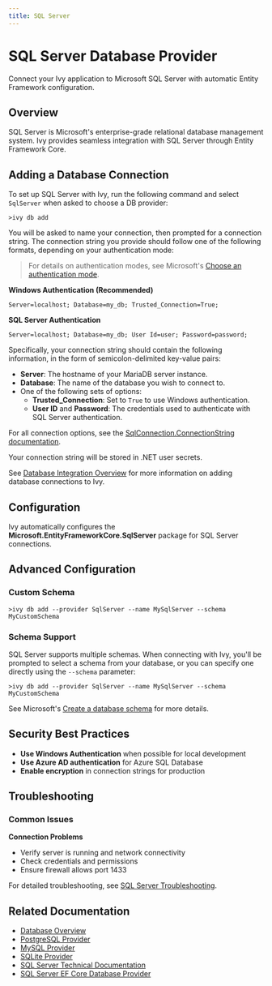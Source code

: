 ```yaml
---
title: SQL Server
---
```


# SQL Server Database Provider

<Ingress>
Connect your Ivy application to Microsoft SQL Server with automatic Entity Framework configuration.
</Ingress>

## Overview

SQL Server is Microsoft's enterprise-grade relational database management system. Ivy provides seamless integration with SQL Server through Entity Framework Core.

## Adding a Database Connection

To set up SQL Server with Ivy, run the following command and select `SqlServer` when asked to choose a DB provider:

```terminal
>ivy db add
```

You will be asked to name your connection, then prompted for a connection string. The connection string you provide should follow one of the following formats, depending on your authentication mode:

> For details on authentication modes, see Microsoft's [Choose an authentication mode](https://learn.microsoft.com/en-us/sql/relational-databases/security/choose-an-authentication-mode).

**Windows Authentication (Recommended)**
```text
Server=localhost; Database=my_db; Trusted_Connection=True;
```

**SQL Server Authentication**
```text
Server=localhost; Database=my_db; User Id=user; Password=password;
```

Specifically, your connection string should contain the following information, in the form of semicolon-delimited key-value pairs:

- **Server**: The hostname of your MariaDB server instance.
- **Database**: The name of the database you wish to connect to.
- One of the following sets of options:
  - **Trusted_Connection**: Set to `True` to use Windows authentication.
  - **User ID** and **Password**: The credentials used to authenticate with SQL Server authentication.

For all connection options, see the [SqlConnection.ConnectionString documentation](https://learn.microsoft.com/en-us/dotnet/api/microsoft.data.sqlclient.sqlconnection.connectionstring).

Your connection string will be stored in .NET user secrets.

See [Database Integration Overview](Overview.md) for more information on adding database connections to Ivy.

## Configuration

Ivy automatically configures the **Microsoft.EntityFrameworkCore.SqlServer** package for SQL Server connections.

## Advanced Configuration

### Custom Schema

```terminal
>ivy db add --provider SqlServer --name MySqlServer --schema MyCustomSchema
```

### Schema Support

SQL Server supports multiple schemas. When connecting with Ivy, you'll be prompted to select a schema from your database, or you can specify one directly using the `--schema` parameter:

```terminal
>ivy db add --provider SqlServer --name MySqlServer --schema MyCustomSchema
```

See Microsoft's [Create a database schema](https://learn.microsoft.com/en-us/sql/relational-databases/security/authentication-access/create-a-database-schema) for more details.

## Security Best Practices

- **Use Windows Authentication** when possible for local development
- **Use Azure AD authentication** for Azure SQL Database
- **Enable encryption** in connection strings for production

## Troubleshooting

### Common Issues

**Connection Problems**
- Verify server is running and network connectivity
- Check credentials and permissions
- Ensure firewall allows port 1433

For detailed troubleshooting, see [SQL Server Troubleshooting](https://learn.microsoft.com/en-us/troubleshoot/sql/welcome-sql-server).

## Related Documentation

- [Database Overview](Overview.md)
- [PostgreSQL Provider](PostgreSql.md)
- [MySQL Provider](MySql.md)
- [SQLite Provider](SQLite.md)
- [SQL Server Technical Documentation](https://learn.microsoft.com/en-us/sql/sql-server/)
- [SQL Server EF Core Database Provider](https://learn.microsoft.com/en-us/ef/core/providers/sql-server/)
